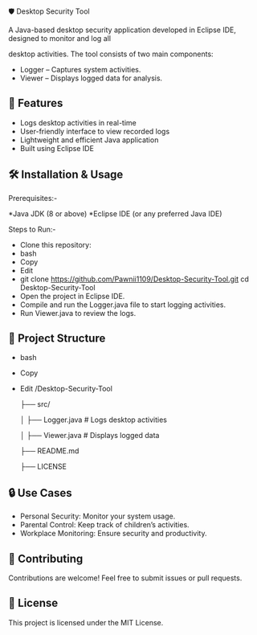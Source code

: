 🛡️ Desktop Security Tool

A Java-based desktop security application developed in Eclipse IDE, designed to monitor and log all

desktop activities. The tool consists of two main components:

* Logger – Captures system activities.
* Viewer – Displays logged data for analysis.

## 📌 Features

* Logs desktop activities in real-time
* User-friendly interface to view recorded logs
* Lightweight and efficient Java application
* Built using Eclipse IDE

## 🛠️ Installation & Usage

Prerequisites:-

*Java JDK (8 or above)
*Eclipse IDE (or any preferred Java IDE)

Steps to Run:-
* Clone this repository:
* bash
* Copy
* Edit
* git clone https://github.com/Pawnii1109/Desktop-Security-Tool.git
cd Desktop-Security-Tool
* Open the project in Eclipse IDE.
* Compile and run the Logger.java file to start logging activities.
* Run Viewer.java to review the logs.

## 📂 Project Structure
* bash
* Copy
* Edit
/Desktop-Security-Tool

   ├── src/

   │   ├── Logger.java   # Logs desktop activities

   │   ├── Viewer.java   # Displays logged data

   ├── README.md

   ├── LICENSE

## 🔒 Use Cases

* Personal Security: Monitor your system usage.
* Parental Control: Keep track of children’s activities.
* Workplace Monitoring: Ensure security and productivity.

## 🤝 Contributing

Contributions are welcome! Feel free to submit issues or pull requests.

## 📜 License

This project is licensed under the MIT License.






